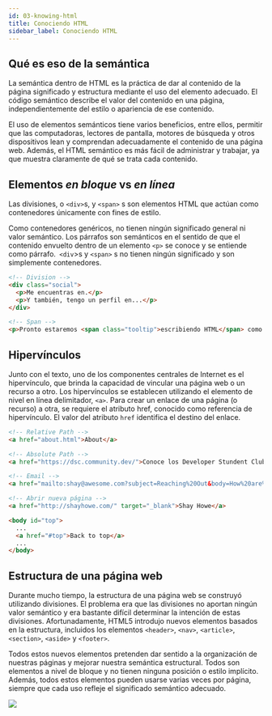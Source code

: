 ```yaml
---
id: 03-knowing-html
title: Conociendo HTML
sidebar_label: Conociendo HTML
---
```


## Qué es eso de la semántica
La semántica dentro de HTML es la práctica de dar al contenido de la página significado y estructura mediante el uso del elemento adecuado. El código semántico describe el valor del contenido en una página, independientemente del estilo o apariencia de ese contenido. 

El uso de elementos semánticos tiene varios beneficios, entre ellos, permitir que las computadoras, lectores de pantalla, motores de búsqueda y otros dispositivos lean y comprendan adecuadamente el contenido de una página web. Además, el HTML semántico es más fácil de administrar y trabajar, ya que muestra claramente de qué se trata cada contenido.

## Elementos *en bloque* vs *en línea*

Las divisiones, o `<div>`s, y `<span>` s son elementos HTML que actúan como contenedores únicamente con fines de estilo. 

Como contenedores genéricos, no tienen ningún significado general ni valor semántico. Los párrafos son semánticos en el sentido de que el contenido envuelto dentro de un elemento `<p>` se conoce y se entiende como párrafo.` <div`>s y `<span>` s no tienen ningún significado y son simplemente contenedores.

``` html
<!-- Division -->
<div class="social">
  <p>Me encuentras en.</p>
  <p>Y también, tengo un perfil en...</p>
</div>

<!-- Span -->
<p>Pronto estaremos <span class="tooltip">escribiendo HTML</span> como los mejores desarrolladores.</p>

```
## Hipervínculos
Junto con el texto, uno de los componentes centrales de Internet es el hipervínculo, que brinda la capacidad de vincular una página web o un recurso a otro. Los hipervínculos se establecen utilizando el elemento de nivel en línea delimitador, `<a>`. Para crear un enlace de una página (o recurso) a otra, se requiere el atributo href, conocido como referencia de hipervínculo. El valor del atributo `href` identifica el destino del enlace.

``` html
<!-- Relative Path -->
<a href="about.html">About</a>
```

``` html
<!-- Absolute Path -->
<a href="https://dsc.community.dev/">Conoce los Developer Stundent Clubs</a>
``` 

``` html
<!-- Email -->
<a href="mailto:shay@awesome.com?subject=Reaching%20Out&body=How%20are%20you">Email Me</a>
``` 
``` html
<!-- Abrir nueva página -->
<a href="http://shayhowe.com/" target="_blank">Shay Howe</a>
``` 

``` html
<body id="top">
  ...
  <a href="#top">Back to top</a>
  ...
</body>
``` 

## Estructura de una página web
Durante mucho tiempo, la estructura de una página web se construyó utilizando divisiones. El problema era que las divisiones no aportan ningún valor semántico y era bastante difícil determinar la intención de estas divisiones. Afortunadamente, HTML5 introdujo nuevos elementos basados en la estructura, incluidos los elementos `<header>`, `<nav>`, `<article>`, `<section>`, `<aside>` y `<footer>`.

Todos estos nuevos elementos pretenden dar sentido a la organización de nuestras páginas y mejorar nuestra semántica estructural. Todos son elementos a nivel de bloque y no tienen ninguna posición o estilo implícito. Además, todos estos elementos pueden usarse varias veces por página, siempre que cada uso refleje el significado semántico adecuado.

<img src="../../../static/img/building-structure.png" />